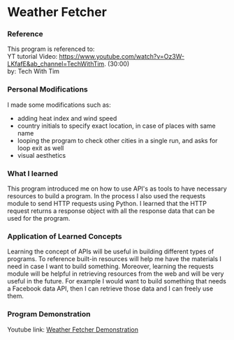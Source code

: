 # Weather Fetcher

### Reference
This program is referenced to:<br />
YT tutorial Video: https://www.youtube.com/watch?v=Oz3W-LKfafE&ab_channel=TechWithTim. (30:00)<br />
by: Tech With Tim

### Personal Modifications
I made some modifications such as:
* adding heat index and wind speed
* country initials to specify exact location, in case of places with same name
* looping the program to check other cities in a single run, and asks for loop exit as well
* visual aesthetics

### What I learned
This program introduced me on how to use API's as tools to have necessary resources to build a program. In the process I also used the requests module to send HTTP requests using Python. I learned that the HTTP request returns a response object with all the response data that can be used for the program.

### Application of Learned Concepts
Learning the concept of APIs will be useful in building different types of programs. To reference built-in resources will help me have the materials I need in case I want to build something. Moreover, learning the requests module will be helpful in retrieving resources from the web and will be very useful in the future. For example I would want to build something that needs a Facebook data API, then I can retrieve those data and I can freely use them.

### Program Demonstration
Youtube link: [Weather Fetcher Demonstration](https://youtu.be/k33XNC5Av4U)
